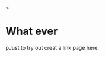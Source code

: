 <<html>
<head>
	<title>trytry out  111</title>
</head>
<body>

<h1>What ever</h1>

<p>pJust to try out creat a link page here. </p>

</body>
</html>